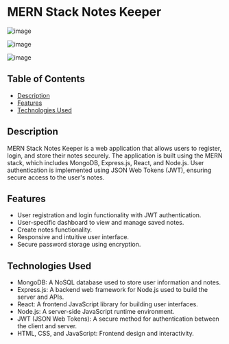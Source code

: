 # MERN Stack Notes Keeper

![image](https://github.com/Shreyashingale/Notes-Keeper/assets/85663556/d435ccb6-23a1-4134-a8b6-e795d2ae1be6)

![image](https://github.com/Shreyashingale/Notes-Keeper/assets/85663556/0d1a5166-4750-4b62-a762-390078b7067e)

![image](https://github.com/Shreyashingale/Notes-Keeper/assets/85663556/e633f99b-f6f1-4c4c-bc3f-a2cb84055904)


## Table of Contents

- [Description](#description)
- [Features](#features)
- [Technologies Used](#technologies-used)
## Description

MERN Stack Notes Keeper is a web application that allows users to register, login, and store their notes securely. The application is built using the MERN stack, which includes MongoDB, Express.js, React, and Node.js. User authentication is implemented using JSON Web Tokens (JWT), ensuring secure access to the user's notes.

## Features

- User registration and login functionality with JWT authentication.
- User-specific dashboard to view and manage saved notes.
- Create notes functionality.
- Responsive and intuitive user interface.
- Secure password storage using encryption.

## Technologies Used

- MongoDB: A NoSQL database used to store user information and notes.
- Express.js: A backend web framework for Node.js used to build the server and APIs.
- React: A frontend JavaScript library for building user interfaces.
- Node.js: A server-side JavaScript runtime environment.
- JWT (JSON Web Tokens): A secure method for authentication between the client and server.
- HTML, CSS, and JavaScript: Frontend design and interactivity.

